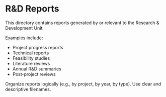 # R&D Reports

This directory contains reports generated by or relevant to the Research & Development Unit.

Examples include:
-   Project progress reports
-   Technical reports
-   Feasibility studies
-   Literature reviews
-   Annual R&D summaries
-   Post-project reviews

Organize reports logically (e.g., by project, by year, by type).
Use clear and descriptive filenames. 